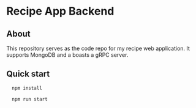 # Recipe App Backend

## About

This repository serves as the code repo for my recipe web application. It supports MongoDB and a boasts a gRPC server.

## Quick start

```bash
  npm install
```

```bash
  npm run start
```
